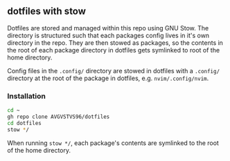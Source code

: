 ## dotfiles with stow

Dotfiles are stored and managed within this repo using GNU Stow. The directory is structured such that each packages config lives in it's own directory in the repo. They are then stowed as packages, so the contents in the root of each package directory in dotfiles gets symlinked to root of the home directory. 

Config files in the `.config/` directory are stowed in dotfiles with a `.config/` directory at the root of the package in dotfiles, e.g. `nvim/.config/nvim`.


### Installation

```zsh
cd ~
gh repo clone AVGVSTVS96/dotfiles
cd dotfiles
stow */
```

When running `stow */`, each package's contents are symlinked to the root of the home directory.
